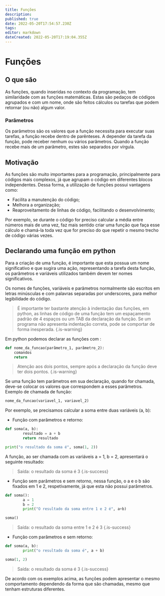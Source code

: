 ```yaml
---
title: Funções
description: 
published: true
date: 2022-05-20T17:54:57.230Z
tags: 
editor: markdown
dateCreated: 2022-05-20T17:19:04.355Z
---
```


# Funções 
## O que são
As funções, quando inseridas no contexto da programação, tem similaridade com as funções matemáticas. Estas são pedaços de códigos agrupados e com um nome, onde são feitos cálculos ou tarefas que podem retornar (ou não) algum valor.

### Parâmetros

Os parâmetros são os valores que a função necessita para executar suas tarefas, a função recebe dentro de parênteses. A depender da tarefa da função, pode receber nenhum ou vários parâmetros. Quando a função recebe mais de um parâmetro, estes são separados por vírgula.

## Motivação

As funções são muito importantes para a programação, principalmente para códigos mais complexos, já que agrupam o código em diferentes blocos independentes. Dessa forma, a utilização de funções possui vantagens como:

- Facilita a manutenção do código;
- Melhora a organização;
- Reaproveitamento de linhas de código, facilitando o desenvolvimento;


Por exemplo, se durante o código for preciso calcular a média entre números mais de uma vez, faz mais sentido criar uma função que faça esse cálculo e chamá-la toda vez que for preciso do que repetir o mesmo trecho de código várias vezes.

## Declarando uma função em python

Para a criação de uma função, é importante que esta possua um nome significativo e que sugira uma ação, representando a tarefa desta função, os parâmetros e variáveis utilizados também devem ter nomes significativos. 

Os nomes de funções, variáveis e parâmetros normalmente são escritos em letras minúsculas e com palavras separadas por underscores, para melhor legibilidade do código.

> É importante ter bastante atenção à indentação das funções, em python, as linhas de código de uma função tem um espaçamento padrão de 4 espaços ou um TAB da declaração da função. Se um programa não apresenta indentação correta, pode se comportar de forma inesperada.
{.is-warning}

Em python podemos declarar as funções com :

```python
def nome_da_funcao(parâmetro_1, parâmetro_2):
    comandos
    return 
```
> Atenção aos dois pontos, sempre após a declaração da função deve ter dois pontos.
{.is-warning}

Se uma função tem parâmetros em sua declaração, quando for chamada, deve-se colocar os valores que correspondem a esses parâmetros. Exemplo de chamada de função:

```python
nome_da_funcao(variavel_1, variavel_2)
```

Por exemplo, se precisamos calcular a soma entre duas variáveis (a, b):

- Função com parâmetros e retorno:

```python
def soma(a, b):
		resultado = a + b
		return resultado

print("o resultado da soma é", soma(1, 2))
```

A função, ao ser chamada com as variáveis a = 1, b = 2, apresentará o seguinte resultado:

> Saída:
o resultado da soma é 3
{.is-success}

- Função sem parâmetros e sem retorno, nessa função, o a e o b são fixados em 1 e 2, respetivamente, já que esta não possui parâmetros.

```python
def soma():
		a = 1
		b = 2
		print("O resultado da soma entre 1 e 2 é", a+b)

soma()
```


> Saída:
o resultado da soma entre 1 e 2 é 3
{.is-success}


- Função com parâmetros e sem retorno:

```python
def soma(a, b):
		print("o resultado da soma é", a + b)

soma(1, 2)
```

> Saída:
o resultado da soma é 3
{.is-success}



De acordo com os exemplos acima, as funções podem apresentar o mesmo comportamento dependendo da forma que são chamadas, mesmo que tenham estruturas diferentes.